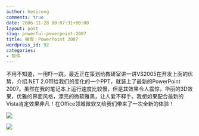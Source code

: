 ```yaml
---
author: hesicong
comments: true
date: 2006-11-28 00:07:31+00:00
layout: post
slug: powerful-powerpoint-2007
title: 强悍！PowerPoint 2007
wordpress_id: 92
categories:
- 软件
---
```


不用不知道，一用吓一跳。最近正在策划给教研室讲一讲VS2005在开发上面的优势，介绍.NET 2.0带给我们的变化的一个PPT，就装上了最新的PowerPoint 2007。虽然在我的笔记本上运行速度比较慢，但是其效果令人震惊，华丽的3D效果，优雅的界面风格，漂亮的微软雅黑，让人爱不释手。我想如果配合最新的Vista肯定效果非凡！在Office领域微软又给我们带来了一次全新的体验！

[![](http://www.hesicong.net/pjblog/liveWriterImage/PowerPoint2007_EE83/image0_thumb3.png)](http://www.hesicong.net/pjblog/liveWriterImage/PowerPoint2007_EE83/image05.png)

[![](http://www.hesicong.net/pjblog/liveWriterImage/PowerPoint2007_EE83/image0_thumb5.png)](http://www.hesicong.net/pjblog/liveWriterImage/PowerPoint2007_EE83/image09.png)
